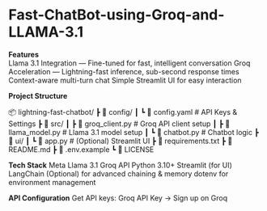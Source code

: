 # Fast-ChatBot-using-Groq-and-LLAMA-3.1
**Features**  
Llama 3.1 Integration — Fine-tuned for fast, intelligent conversation 
Groq Acceleration — Lightning-fast inference, sub-second response times 
Context-aware multi-turn chat 
Simple Streamlit UI for easy interaction 

**Project Structure**

📦 lightning-fast-chatbot/
 ┣ 📂 config/
 ┃ ┗ 📜 config.yaml            # API Keys & Settings
 ┣ 📂 src/
 ┃ ┣ 📜 groq_client.py         # Groq API client setup
 ┃ ┣ 📜 llama_model.py         # Llama 3.1 model setup
 ┃ ┗ 📜 chatbot.py             # Chatbot logic
 ┣ 📂 ui/
 ┃ ┗ 📜 app.py                 # (Optional) Streamlit UI
 ┣ 📜 requirements.txt
 ┣ 📜 README.md
 ┣ 📜 .env.example
 ┗ 📜 LICENSE

**Tech Stack**
Meta Llama 3.1
Groq API
Python 3.10+
Streamlit (for UI)
LangChain (Optional) for advanced chaining & memory
dotenv for environment management


**API Configuration**
Get API keys:
Groq API Key → Sign up on Groq

